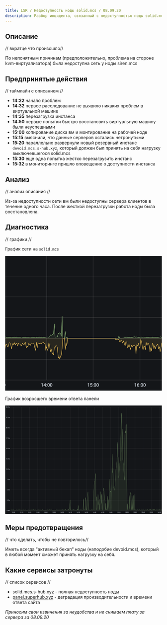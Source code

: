 ```yaml
---
title: LSR / Недоступность ноды solid.mcs / 08.09.20
description: Разбор инцидента, связанный с недоступностью ноды solid.mcs 08.09.20.
---
```


## Описание
// вкратце что произошло//

По непонятным причинам (предположительно, проблема на стороне kvm-виртуализатора) была недоступна сеть у ноды siren.mcs

## Предпринятые действия
// таймлайн с описанием //

- **14:22** начало проблем
- **14:32** первое расследование не выявило никаких проблем в виртуальной машине
- **14:35** перезагрузка инстанса
- **14:50** первые попытки быстро восстановить виртуальную машину были неуспешными
- **15:00** копирование диска вм и монтирование на рабочей ноде
- **15:15** выяснили, что данные серверов остались нетронутыми
- **15:20** параллельно развернули новый резервный инстанс `devoid.mcs.s-hub.xyz`, который должен был принять на себя нагрузку выключевшегося solid.mcs
- **15:30** еще одна попытка жестко перезагрузить инстанс
- **15:32** в мониторинге пришло оповещение о доступности инстанса

## Анализ
// анализ описания //

Из-за недоступности сети вм были недоступны сервера клиентов в течение одного часа. После жесткой перезагрузки работа ноды была восстановлена. 

## Диагностика
// графики //

График сети на `solid.mcs`

![](/images/lsr/08-09-20/solid-mcs.png)

График возросшего времени ответа панели

![](/images/lsr/08-09-20/ping.png)

## Меры предотвращения
// что сделать, чтобы не повторилось// 

Иметь всегда "активный бекап" ноды (наподобие devoid.mcs), который в любой момент сможет принять нагрузку на себя.

## Какие сервисы затронуты
// список сервисов //

- solid.mcs.s-hub.xyz - полная недоступность ноды
- [panel.superhub.xyz](https://panel.superhub.host) - деградация производительности и времени ответа сайта

*Приносим свои извинения за неудобства и не снимаем плату за сервера за 08.09.20*
